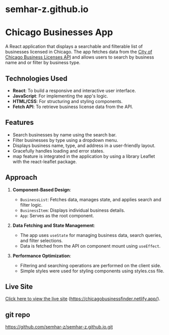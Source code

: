# semhar-z.github.io


# Chicago Businesses App

A React application that displays a searchable and filterable list of businesses licensed in Chicago. The app fetches data from the [City of Chicago Business Licenses API](https://data.cityofchicago.org/resource/uupf-x98q.json) and allows users to search by business name and or filter by business type.

## Technologies Used

- **React**: To build a responsive and interactive user interface.
- **JavaScript**: For implementing the app's logic.
- **HTML/CSS**: For structuring and styling components.
- **Fetch API**: To retrieve business license data from the API.

## Features

- Search businesses by name using the search bar.
- Filter businesses by type using a dropdown menu.
- Displays business name, type, and address in a user-friendly layout.
- Gracefully handles loading and error states.
- map feature is integrated in the application by using a library Leaflet with the react-leaflet package.

## Approach

1. **Component-Based Design**: 
   - `BusinessList`: Fetches data, manages state, and applies search and filter logic.
   - `BusinessItem`: Displays individual business details.
   - `App`: Serves as the root component.

2. **Data Fetching and State Management**:
   - The app uses `useState` for managing business data, search queries, and filter selections.
   - Data is fetched from the API on component mount using `useEffect`.

3. **Performance Optimization**:
   - Filtering and searching operations are performed on the client side.
   - Simple styles were used for styling components using styles.css file.


## Live Site

[Click here to view the live site](#) (https://chicagobusinessfinder.netlify.app/).

## git repo

https://github.com/semhar-z/semhar-z.github.io.git